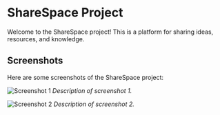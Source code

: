 # ShareSpace Project

Welcome to the ShareSpace project! This is a platform for sharing ideas, resources, and knowledge.


## Screenshots

Here are some screenshots of the ShareSpace project:

![Screenshot 1](/project\src\assets\screenShots.jpeg)
*Description of screenshot 1.*

![Screenshot 2](/screenshots/screenshot2.png)
*Description of screenshot 2.*
